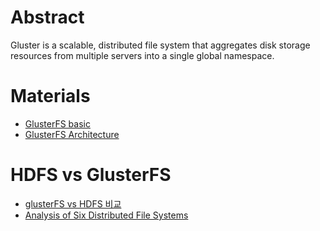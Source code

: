 # Abstract

Gluster is a scalable, distributed file system that aggregates disk storage resources from multiple servers into a single global namespace.

# Materials

* [GlusterFS basic](https://gruuuuu.github.io/linux/glusterfs/#)
* [GlusterFS Architecture](https://docs.gluster.org/en/latest/Quick-Start-Guide/Architecture/)


# HDFS vs GlusterFS

* [glusterFS vs HDFS 비교](http://ghfsagilesys.blogspot.com/2015/01/glusterfs-vs-hdfs.html)
* [Analysis of Six Distributed File Systems](https://hal.inria.fr/file/index/docid/789086/filename/a_survey_of_dfs.pdf)
